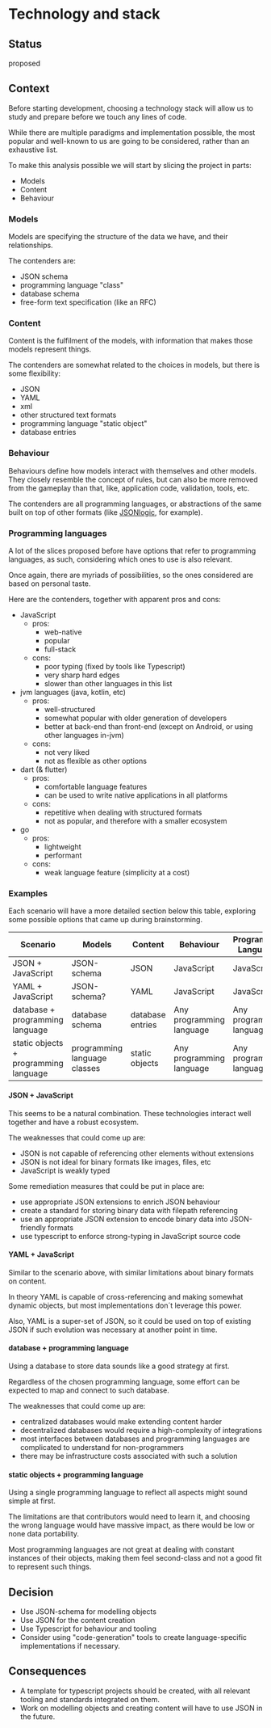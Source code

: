 # Technology and stack

## Status

proposed

## Context

Before starting development, choosing a technology stack will allow us to study and prepare before we touch any lines of code.

While there are multiple paradigms and implementation possible, the most popular and well-known to us are going to be considered, rather than an exhaustive list.

To make this analysis possible we will start by slicing the project in parts:

- Models
- Content
- Behaviour

### Models

Models are specifying the structure of the data we have, and their relationships.

The contenders are:

- JSON schema
- programming language "class"
- database schema
- free-form text specification (like an RFC)

### Content

Content is the fulfilment of the models, with information that makes those models represent things.

The contenders are somewhat related to the choices in models, but there is some flexibility:

- JSON
- YAML
- xml
- other structured text formats
- programming language "static object"
- database entries

### Behaviour

Behaviours define how models interact with themselves and other models. They closely resemble the concept of rules, but can also be more removed from the gameplay than that, like, application code, validation, tools, etc.

The contenders are all programming languages, or abstractions of the same built on top of other formats (like [JSONlogic](https://JSONlogic.com/), for example).

### Programming languages

A lot of the slices proposed before have options that refer to programming languages, as such, considering which ones to use is also relevant.

Once again, there are myriads of possibilities, so the ones considered are based on personal taste.

Here are the contenders, together with apparent pros and cons:

- JavaScript
  - pros:
    - web-native
    - popular
    - full-stack
  - cons:
    - poor typing (fixed by tools like Typescript)
    - very sharp hard edges
    - slower than other languages in this list
- jvm languages (java, kotlin, etc)
  - pros:
    - well-structured
    - somewhat popular with older generation of developers
    - better at back-end than front-end (except on Android, or using other languages in-jvm)
  - cons:
    - not very liked
    - not as flexible as other options
- dart (& flutter)
  - pros:
    - comfortable language features
    - can be used to write native applications in all platforms
  - cons:
    - repetitive when dealing with structured formats
    - not as popular, and therefore with a smaller ecosystem
- go
  - pros:
    - lightweight
    - performant
  - cons:
    - weak language feature (simplicity at a cost)

### Examples

Each scenario will have a more detailed section below this table, exploring some possible options that came up during brainstorming.

| Scenario                              | Models                       | Content          | Behaviour                | Programming Languages    |
| ------------------------------------- | ---------------------------- | ---------------- | ------------------------ | ------------------------ |
| JSON + JavaScript                     | JSON-schema                  | JSON             | JavaScript               | JavaScript               |
| YAML + JavaScript                     | JSON-schema?                 | YAML             | JavaScript               | JavaScript               |
| database + programming language       | database schema              | database entries | Any programming language | Any programming language |
| static objects + programming language | programming language classes | static objects   | Any programming language | Any programming language |

#### JSON + JavaScript

This seems to be a natural combination. These technologies interact well together and have a robust ecosystem.

The weaknesses that could come up are:

- JSON is not capable of referencing other elements without extensions
- JSON is not ideal for binary formats like images, files, etc
- JavaScript is weakly typed

Some remediation measures that could be put in place are:

- use appropriate JSON extensions to enrich JSON behaviour
- create a standard for storing binary data with filepath referencing
- use an appropriate JSON extension to encode binary data into JSON-friendly formats
- use typescript to enforce strong-typing in JavaScript source code

#### YAML + JavaScript

Similar to the scenario above, with similar limitations about binary formats on content.

In theory YAML is capable of cross-referencing and making somewhat dynamic objects, but most implementations don´t leverage this power.

Also, YAML is a super-set of JSON, so it could be used on top of existing JSON if such evolution was necessary at another point in time.

#### database + programming language

Using a database to store data sounds like a good strategy at first.

Regardless of the chosen programming language, some effort can be expected to map and connect to such database.

The weaknesses that could come up are:

- centralized databases would make extending content harder
- decentralized databases would require a high-complexity of integrations
- most interfaces between databases and programming languages are complicated to understand for non-programmers
- there may be infrastructure costs associated with such a solution

#### static objects + programming language

Using a single programming language to reflect all aspects might sound simple at first.

The limitations are that contributors would need to learn it, and choosing the wrong language would have massive impact, as there would be low or none data portability.

Most programming languages are not great at dealing with constant instances of their objects, making them feel second-class and not a good fit to represent such things.

## Decision

- Use JSON-schema for modelling objects
- Use JSON for the content creation
- Use Typescript for behaviour and tooling
- Consider using "code-generation" tools to create language-specific implementations if necessary.

## Consequences

- A template for typescript projects should be created, with all relevant tooling and standards integrated on them.
- Work on modelling objects and creating content will have to use JSON in the future.
